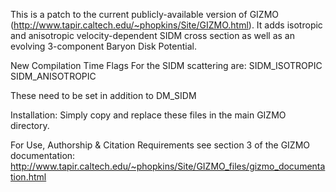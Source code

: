 This is a patch to the current publicly-available version of GIZMO (http://www.tapir.caltech.edu/~phopkins/Site/GIZMO.html). It adds isotropic and anisotropic velocity-dependent SIDM cross section as well as an evolving 3-component Baryon Disk Potential.

New Compilation Time Flags For the SIDM scattering are:
SIDM_ISOTROPIC
SIDM_ANISOTROPIC

These need to be set in addition to DM_SIDM

Installation:
Simply copy and replace these files in the main GIZMO directory.

For Use, Authorship & Citation Requirements see section 3 of the GIZMO documentation: http://www.tapir.caltech.edu/~phopkins/Site/GIZMO_files/gizmo_documentation.html
